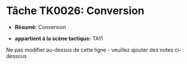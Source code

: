 # Tâche TK0026: Conversion

* **Résumé:** Conversion

* **appartient à la scène tactique:** TA11

Ne pas modifier au-dessus de cette ligne - veuillez ajouter des notes ci-dessous